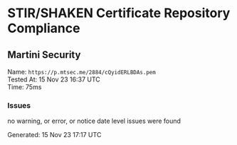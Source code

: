 # STIR/SHAKEN Certificate Repository Compliance

## Martini Security

Name: `https://p.mtsec.me/2884/cQyidERLBDAs.pem`\
Tested At: 15 Nov 23 16:37 UTC\
Time: 75ms

### Issues

no warning, or error, or notice date level issues were found

Generated: 15 Nov 23 17:17 UTC